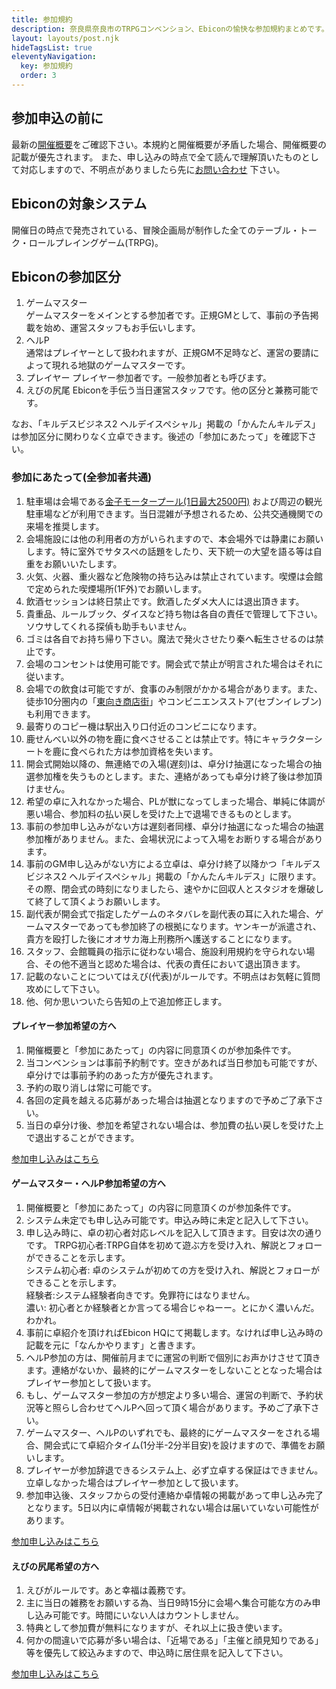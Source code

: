 ```yaml
---
title: 参加規約
description: 奈良県奈良市のTRPGコンベンション、Ebiconの愉快な参加規約まとめです。
layout: layouts/post.njk
hideTagsList: true
eleventyNavigation:
  key: 参加規約
  order: 3
---
```


## 参加申込の前に

最新の[開催概要](/events/)をご確認下さい。本規約と開催概要が矛盾した場合、開催概要の記載が優先されます。
また、申し込みの時点で全て読んで理解頂いたものとして対応しますので、不明点がありましたら先に[お問い合わせ](https://docs.google.com/forms/d/1pj4e3OCwQTLCCirjpiQzjnRuWSdc1ZNc0h5eQ4WqNcQ)
下さい。

## Ebiconの対象システム

開催日の時点で発売されている、冒険企画局が制作した全てのテーブル・トーク・ロールプレイングゲーム(TRPG)。

## Ebiconの参加区分

1. ゲームマスター  
   ゲームマスターをメインとする参加者です。正規GMとして、事前の予告掲載を始め、運営スタッフもお手伝いします。
2. ヘルP  
   通常はプレイヤーとして扱われますが、正規GM不足時など、運営の要請によって現れる地獄のゲームマスターです。
3. プレイヤー
   プレイヤー参加者です。一般参加者とも呼びます。
4. えびの尻尾
   Ebiconを手伝う当日運営スタッフです。他の区分と兼務可能です。

なお、「キルデスビジネス2 ヘルデイスペシャル」掲載の「かんたんキルデス」は参加区分に関わりなく立卓できます。後述の「参加にあたって」を確認下さい。

### 参加にあたって(全参加者共通)

1. 駐車場は会場である[金子モータープール(1日最大2500円)](https://www.kaneko-parking.co.jp/service_2/) および周辺の観光駐車場などが利用できます。当日混雑が予想されるため、公共交通機関での来場を推奨します。
2. 会場施設には他の利用者の方がいられますので、本会場外では静粛にお願いします。特に室外でサタスペの話題をしたり、天下統一の大望を語る等は自重をお願いいたします。
3. 火気、火器、重火器など危険物の持ち込みは禁止されています。喫煙は会館で定められた喫煙場所(1F外)でお願いします。
4. 飲酒セッションは終日禁止です。飲酒したダメ大人には退出頂きます。
5. 貴重品、ルールブック、ダイスなど持ち物は各自の責任で管理して下さい。ソウサしてくれる探偵も助手もいません。
6. ゴミは各自でお持ち帰り下さい。魔法で発火させたり秦へ転生させるのは禁止です。
7. 会場のコンセントは使用可能です。開会式で禁止が明言された場合はそれに従います。
8. 会場での飲食は可能ですが、食事のみ制限がかかる場合があります。また、徒歩10分圏内の「[東向き商店街](http://higashimuki.jp/)」やコンビニエンスストア(セブンイレブン)も利用できます。
9. 最寄りのコピー機は駅出入り口付近のコンビニになります。
10. 鹿せんべい以外の物を鹿に食べさせることは禁止です。特にキャラクターシートを鹿に食べられた方は参加資格を失います。
11. 開会式開始以降の、無連絡での入場(遅刻)は、卓分け抽選になった場合の抽選参加権を失うものとします。また、連絡があっても卓分け終了後は参加頂けません。
12. 希望の卓に入れなかった場合、PLが獣になってしまった場合、単純に体調が悪い場合、参加料の払い戻しを受けた上で退場できるものとします。
13. 事前の参加申し込みがない方は遅刻者同様、卓分け抽選になった場合の抽選参加権がありません。また、会場状況によって入場をお断りする場合があります。
14. 事前のGM申し込みがない方による立卓は、卓分け終了以降かつ「キルデスビジネス2 ヘルデイスペシャル」掲載の「かんたんキルデス」に限ります。その際、閉会式の時刻になりましたら、速やかに回収人とスタジオを爆破して終了して頂くようお願いします。
15. 副代表が開会式で指定したゲームのネタバレを副代表の耳に入れた場合、ゲームマスターであっても参加終了の根拠になります。ヤンキーが派遣され、貴方を殴打した後にオオサカ海上刑務所へ護送することになります。
16. スタッフ、会館職員の指示に従わない場合、施設利用規約を守られない場合、その他不適当と認めた場合は、代表の責任において退出頂きます。
17. 記載のないことについてはえび(代表)がルールです。不明点はお気軽に質問攻めにして下さい。
18. 他、何か思いついたら告知の上で追加修正します。

#### プレイヤー参加希望の方へ

1. 開催概要と「参加にあたって」の内容に同意頂くのが参加条件です。
2. 当コンベンションは事前予約制です。空きがあれば当日参加も可能ですが、卓分けでは事前予約のあった方が優先されます。
3. 予約の取り消しは常に可能です。
4. 各回の定員を越える応募があった場合は抽選となりますので予めご了承下さい。
5. 当日の卓分け後、参加を希望されない場合は、参加費の払い戻しを受けた上で退出することができます。

[参加申し込みはこちら](https://docs.google.com/forms/d/e/1FAIpQLSdfSSlEp_RRodFbBfKQ6lK9cZjOCbXnx8dQNIgJPSM_ueLDuQ/viewform?usp=sf_link)

#### ゲームマスター・ヘルP参加希望の方へ

1. 開催概要と「参加にあたって」の内容に同意頂くのが参加条件です。
2. システム未定でも申し込み可能です。申込み時に未定と記入して下さい。
3. 申し込み時に、卓の初心者対応レベルを記入して頂きます。目安は次の通りです。
   TRPG初心者:TRPG自体を初めて遊ぶ方を受け入れ、解説とフォローができることを示します。   
   システム初心者: 卓のシステムが初めての方を受け入れ、解説とフォローができることを示します。  
   経験者:システム経験者向きです。免罪符にはなりません。  
   濃い: 初心者とか経験者とか言ってる場合じゃねーー。とにかく濃いんだ。わかれ。
4. 事前に卓紹介を頂ければEbicon HQにて掲載します。なければ申し込み時の記載を元に「なんかやります」と書きます。
5. ヘルP参加の方は、開催前月までに運営の判断で個別にお声かけさせて頂きます。連絡がないか、最終的にゲームマスターをしないこととなった場合はプレイヤー参加として扱います。
6. もし、ゲームマスター参加の方が想定より多い場合、運営の判断で、予約状況等と照らし合わせてヘルPへ回って頂く場合があります。予めご了承下さい。
7. ゲームマスター、ヘルPのいずれでも、最終的にゲームマスターをされる場合、開会式にて卓紹介タイム(1分半-2分半目安)を設けますので、準備をお願いします。
8. プレイヤーが参加辞退できるシステム上、必ず立卓する保証はできません。立卓しなかった場合はプレイヤー参加として扱います。
9. 参加申込後、スタッフからの受付連絡か卓情報の掲載があって申し込み完了となります。5日以内に卓情報が掲載されない場合は届いていない可能性があります。

[参加申し込みはこちら](https://docs.google.com/forms/d/e/1FAIpQLSdfSSlEp_RRodFbBfKQ6lK9cZjOCbXnx8dQNIgJPSM_ueLDuQ/viewform?usp=sf_link)

#### えびの尻尾希望の方へ

1. えびがルールです。あと幸福は義務です。
2. 主に当日の雑務をお願いする為、当日9時15分に会場へ集合可能な方のみ申し込み可能です。時間にいない人はカウントしません。
3. 特典として参加費が無料になりますが、それ以上に扱き使います。
4. 何かの間違いで応募が多い場合は、「近場である」「主催と顔見知りである」等を優先して絞込みますので、申込時に居住県を記入して下さい。

[参加申し込みはこちら](https://docs.google.com/forms/d/e/1FAIpQLSdfSSlEp_RRodFbBfKQ6lK9cZjOCbXnx8dQNIgJPSM_ueLDuQ/viewform?usp=sf_link)
